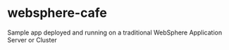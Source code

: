 # websphere-cafe
Sample app deployed and running on a traditional WebSphere Application Server or Cluster
